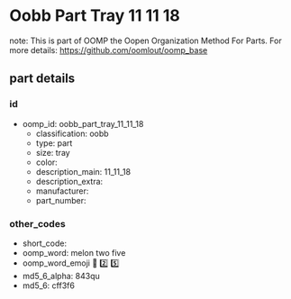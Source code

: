 # Oobb Part Tray 11 11 18  

note: This is part of OOMP the Oopen Organization Method For Parts. For more details: https://github.com/oomlout/oomp_base

##  part details





### id
* oomp_id: oobb_part_tray_11_11_18
  * classification: oobb
  * type: part
  * size: tray
  * color: 
  * description_main: 11_11_18
  * description_extra: 
  * manufacturer: 
  * part_number: 

### other_codes
* short_code: 
* oomp_word: melon two five
* oomp_word_emoji :melon: :two: :five:
* md5_6_alpha: 843qu
* md5_6: cff3f6